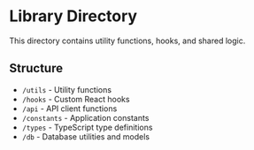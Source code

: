 # Library Directory

This directory contains utility functions, hooks, and shared logic.

## Structure

- `/utils` - Utility functions
- `/hooks` - Custom React hooks
- `/api` - API client functions
- `/constants` - Application constants
- `/types` - TypeScript type definitions
- `/db` - Database utilities and models
